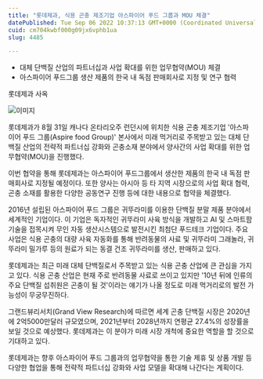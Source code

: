```yaml
---
title: "롯데제과, 식용 곤충 제조기업 아스파이어 푸드 그룹과 MOU 체결"
datePublished: Tue Sep 06 2022 10:37:13 GMT+0000 (Coordinated Universal Time)
cuid: cm704kwbf000g09jx6vphb1ua
slug: 4485

---
```



- 대체 단백질 산업의 파트너십과 사업 확대를 위한 업무협약(MOU) 체결
- 아스파이어 푸드그룹 생산 제품의 한국 내 독점 판매회사로 지정 및 연구 협력

롯데제과 사옥

![이미지](https://cdn.hashnode.com/res/hashnode/image/upload/v1739256777580/d9f0950c-eb7e-47cc-a750-4e6f344afb3d.jpeg)

롯데제과가 8월 31일 캐나다 온타리오주 런던시에 위치한 식용 곤충 제조기업 '아스파이어 푸드 그룹(Aspire food Group)' 본사에서 미래 먹거리로 주목받고 있는 대체 단백질 산업의 전략적 파트너십 강화와 곤충소재 분야에서 양사간의 사업 확대를 위한 업무협약(MOU)을 진행했다.

이번 협약을 통해 롯데제과는 아스파이어 푸드그룹에서 생산한 제품의 한국 내 독점 판매회사로 지정될 예정이다. 또한 양사는 아시아 등 타 지역 시장으로의 사업 확대 협력, 곤충 소재를 활용한 다양한 공동연구 진행 등에 대한 내용으로 협약을 체결했다.

2016년 설립된 아스파이어 푸드 그룹은 귀뚜라미를 이용한 단백질 분말 제품 분야에서 세계적인 기업이다. 이 기업은 독자적인 귀뚜라미 사육 방식을 개발하고 AI 및 스마트팜 기술을 접목시켜 무인 자동 생산시스템으로 발전시킨 최첨단 푸드테크 기업이다. 주요 사업은 식용 곤충의 대량 사육 자동화를 통해 반려동물의 사료 및 귀뚜라미 그래놀라, 귀뚜라미 밀가루 등의 원료가 되는 동결 건조 귀뚜라미를 생산, 판매하고 있다.

롯데제과는 최근 미래 대체 단백질로서 주목받고 있는 식용 곤충 산업에 큰 관심을 가지고 있다. 식용 곤충 산업은 현재 주로 반려동물 사료로 쓰이고 있지만 '10년 뒤에 인류의 주요 단백질 섭취원은 곤충이 될 것'이라는 얘기가 나올 정도로 미래 먹거리로의 발전 가능성이 무궁무진하다.

그랜드뷰리서치(Grand View Research)에 따르면 세계 곤충 단백질 시장은 2020년에 2억5000만달러 규모였으며, 2021년부터 2028년까지 연평균 27.4%의 성장률을 보일 것으로 예상했다. 롯데제과는 이 분야가 미래 시장 개척에 중요한 역할을 할 것으로 기대하고 있다.

롯데제과는 향후 아스파이어 푸드 그룹과의 업무협약을 통한 기술 제휴 및 상품 개발 등 다양한 협업을 통해 전략적 파트너십 강화와 사업 모델을 확대해 나간다는 계획이다.
